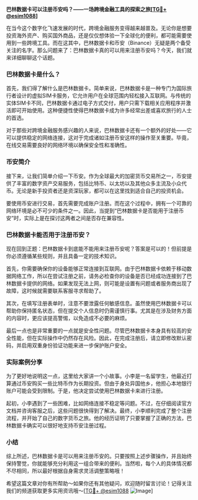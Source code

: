 **巴林数据卡可以注册币安吗？——一场跨境金融工具的探索之旅[[TG💪+ @esim1088](https://t.me/s/esim1088)]**

在当今这个数字化飞速发展的时代，跨境金融服务变得越来越普及。无论你是想要投资海外资产、购买国外商品，还是仅仅想体验一下全球化的便利，都可能需要使用到一些跨境工具。而在这其中，巴林数据卡和币安（Binance）无疑是两个备受关注的名字。那么问题来了：巴林数据卡真的可以用来注册币安吗？今天，我们就来详细聊聊这个话题。

### 巴林数据卡是什么？

首先，我们得了解什么是巴林数据卡。简单来说，巴林数据卡是一种专门为国际旅行者设计的虚拟SIM卡服务，它允许用户在全球范围内轻松接入互联网。与传统的实体SIM卡不同，巴林数据卡通过电子方式交付，用户只需下载相关应用程序并激活即可开始使用。这种便捷性使得巴林数据卡成为许多经常出差或喜欢旅行的人士的首选。

对于那些对跨境金融服务感兴趣的人来说，巴林数据卡还有一个额外的好处——它可以提供稳定的网络连接，这对于完成诸如注册币安这样的操作至关重要。毕竟，在线交易需要良好的网络环境以确保安全性和准确性。

### 币安简介

接下来，让我们简单介绍一下币安。作为全球最大的加密货币交易所之一，币安提供了丰富的数字资产交易服务，包括比特币、以太坊以及其他众多主流及小众代币。无论是新手投资者还是资深玩家，都可以在这里找到适合自己的投资机会。

要使用币安进行交易，首先需要完成账户注册。而在这个过程中，拥有一个可靠的网络环境是必不可少的条件之一。因此，当提到“巴林数据卡是否能用于注册币安”时，实际上是在探讨这两者之间是否存在兼容性。

### 巴林数据卡能否用于注册币安？

现在回到正题：巴林数据卡到底能不能用来注册币安呢？答案是可以的！但前提是你必须遵循某些规则，并且具备一定的技术知识。

首先，你需要确保你的设备能够正常连接到互联网。由于巴林数据卡依赖于移动数据网络工作，所以在尝试注册之前，请务必检查你的设备是否已经成功连接到了巴林数据卡提供的网络。如果发现无法上网，则可能是设置有问题或者服务商出现了故障，这时候就需要联系客服寻求帮助了。

其次，在填写注册表单时，注意不要泄露任何敏感信息。虽然使用巴林数据卡可以帮助你保持匿名状态，但在提交个人信息时仍需谨慎行事。尤其是在涉及财务方面的内容时，更应该提高警惕，以免造成不必要的麻烦。

最后一点也是非常重要的一点就是安全性问题。尽管巴林数据卡本身具有较高的安全性能，但在实际操作中仍然存在风险。因此，在完成注册后，请立即修改默认密码，并启用双重身份验证功能来进一步保护账户安全。

### 实际案例分享

为了更好地说明这一点，这里给大家讲一个小故事。小李是一名留学生，他最近打算通过币安购买一些比特币作为长期投资。但由于身处异国他乡，他担心本地银行账户可能会受到限制。于是，他决定尝试使用巴林数据卡来进行注册。

起初，小李遇到了一些困难，比如网络连接不稳定等问题。不过，在仔细阅读官方文档并咨询客服之后，这些问题很快得到了解决。最终，小李顺利完成了整个注册流程，并开始了自己的数字货币之旅。他的经历证明了只要掌握了正确的方法，巴林数据卡确实可以很好地支持币安注册过程。

### 小结

综上所述，巴林数据卡是可以用来注册币安的。只要按照上述步骤操作，并且始终保持警觉，你就能够充分利用这一组合带来的便利。当然啦，每个人的具体情况都不尽相同，所以最好根据自身需求灵活调整策略哦！

希望这篇文章对你有所帮助～如果你还有其他疑问，欢迎随时留言讨论！记得关注我们的频道获取更多实用资讯哦～[[TG💪+ @esim1088](https://t.me/s/esim1088) ![Image](https://i.postimg.cc/4NQfJmqS/Snipaste-2025-05-13-00-14-12.png)]